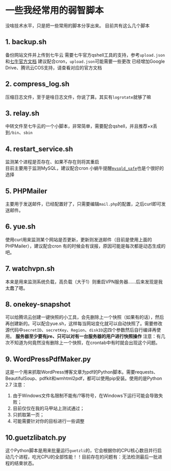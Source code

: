 一些我经常用的弱智脚本
====
没啥技术水平，只是把一些常用的脚本分享出来。
目前共有这么几个脚本
## 1. backup.sh
备份网站文件并上传到七牛云
需要七牛官方qshell工具的支持，参考`upload.json`和[七牛官方文档](https://support.qiniu.com/question/198313) 
建议配合cron，`upload.json`可能需要一些更改
已经增加Google Drive、腾讯云COS支持，请查看对应的官方文档
## 2. compress_log.sh
压缩日志文件，至于是啥日志文件，你说了算。其实有`logrotate`就够了嘛
## 3. relay.sh
中转文件至七牛云的一个小脚本，非常简单，需要配合qshell，并且推荐+x丢到`/bin`、`sbin`
## 4. restart_service.sh
监测某个进程是否存在、如果不存在则将其重启<br>
目前主要用于监测MySQL，建议配合cron
小蜗牛提醒[`mysqld_safe`](https://www.mingyueli.com/2017/03/07/mysqld-mysqld-safe/)也是个很好的选择
## 5. PHPMailer
主要用于发送邮件，已经配置好了，只需要编辑`mail.php`的配置，之后curl即可发送邮件。
## 6. yue.sh
使用curl用来监测某个网站是否更新，更新则发送邮件（目前是使用上面的PHPMailer），建议配合cron
有的时候会有误报，原因可能是每次都是动态生成的吧。
## 7. watchvpn.sh
本来是用来监测系统负载，高负载（大于1）则重启VPN服务器……后来发现是我太蠢了嗯。
## 8. onekey-snapshot
可以给腾讯云创建一键快照的小工具，会先删除上一个快照（如果有的话），然后再创建新的。可以配合yue.sh，这样每当网站变化就可以自动快照了。需要修改源代码中`secretID`、`secretKey`、`Region`、`diskID`这四个参数然后自行编译再使用。
**服务器至少要有jre、只可以对有一台服务器的用户进行快照操作**
注意：有几次不知道为何竟然没有删除上一个快照，在crontab中有时就会出现这个问题。
## 9. WordPressPdfMaker.py ##
这是一个用来抓取WordPress博客文章为pdf的Python脚本。需要requests、BeautifulSoup、pdfkit和wmhtml2pdf，都可以使用pip安装。使用的是Python 2.7
注意：
1. 由于Windows文件名限制不能有/?等符号，在Windows下运行可能会导致失败；
2. 目前仅仅在我的马甲站上测试通过；
3. 只抓取第一页；
4. 可能需要针对你的目标进行一些调整
## 10.guetzlibatch.py ##
这个Python脚本是用来批量运行`guetzli`的，它会根据你的CPU核心数目并行启动几个进程，吃光CPU的全部性能！！目前存在的问题有：无法检测最后一批进程的结束状态。